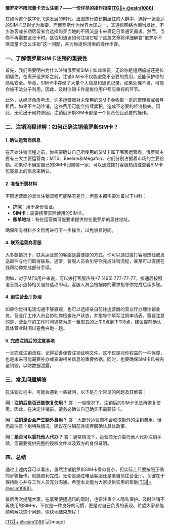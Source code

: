 **俄罗斯不限流量卡怎么注销？——一份详尽的操作指南[[TG💪+ @esim1088](https://t.me/s/esim1088)]**

在如今这个数字化飞速发展的时代，出国旅行或长期居住的人群中，选择一张合适的SIM卡显得尤为重要。而俄罗斯作为世界大国之一，其通信网络也相当发达，不少游客或长期居留者会选择购买当地的不限流量卡来满足日常通讯需求。然而，当你不再需要这张卡时，是否知道该如何注销它呢？这篇文章将详细解答“俄罗斯不限流量卡怎么注销”这一问题，并为你提供清晰的操作步骤。

### 一、了解俄罗斯SIM卡注销的重要性

首先，我们需要明白为什么注销俄罗斯SIM卡如此重要。无论你是短期旅游还是长期居住，在离开俄罗斯之前，注销SIM卡不仅能避免不必要的费用，还能保护你的隐私安全。毕竟，SIM卡中存储了大量个人信息和通讯记录，如果处理不当，可能会被不法分子利用。因此，及时注销卡件是每位用户都应重视的环节。

此外，从经济角度考虑，许多运营商对未使用的SIM卡会收取一定的管理费或者月租费。如果不主动注销，这些费用可能会持续累积，造成不必要的经济损失。因此，无论出于何种原因，注销俄罗斯SIM卡都是一个负责任且必要的操作。

### 二、注销流程详解：如何正确注销俄罗斯SIM卡？

#### 1. 确认运营商信息

在开始注销流程之前，你需要确认自己所使用的SIM卡属于哪家运营商。俄罗斯主要有三大主要运营商：MTS、Beeline和Megafon，它们分别占据着市场的主要份额。如果你不确定自己的SIM卡归属哪一家，可以通过拨打客服热线或查看SIM卡包装盒上的信息来确认。

#### 2. 准备所需材料

不同运营商的具体注销流程可能略有差异，但基本都需要准备以下材料：
- **护照**：用于身份验证。
- **SIM卡**：需要携带实际使用的SIM卡。
- **账单地址**：有些运营商可能要求提供你在俄罗斯的居住地址。

确保所有材料齐全后再进行下一步操作，以免浪费时间。

#### 3. 联系运营商客服

大多数情况下，联系运营商的客服是最便捷的方式。你可以通过拨打客服热线或发送邮件与他们取得联系。通常，客服人员会引导你完成注销流程，甚至可以直接在线帮助你完成部分手续。

例如，对于MTS用户来说，可以拨打客服热线+7 (495) 777-77-77，接通后按照语音提示选择相关服务选项即可。客服人员会根据你的需求指导你完成后续步骤。

#### 4. 前往营业厅办理

如果你觉得电话沟通不够直观，也可以选择亲自前往运营商的营业厅办理注销业务。营业厅工作人员会协助你检查账户状态，并指导你填写注销申请表。需要注意的是，营业厅的工作时间通常为周一至周五的上午9点到下午6点，建议提前确认具体营业时间以避免白跑一趟。

#### 5. 完成注销后的注意事项

一旦完成注销流程，记得妥善保管注销证明文件。这不仅是对你权益的一种保障，也是未来可能需要补办或查询相关信息的重要依据。同时，也要确保SIM卡已被完全销毁，以防数据泄露。

### 三、常见问题解答

在注销过程中，可能会遇到一些疑问，以下是几个常见的问题及其解答：

**问：注销后是否还能恢复使用？**
答：一般情况下，注销后的SIM卡无法再恢复使用。因此，在决定注销前，请务必确认自己确实不需要该卡。

**问：注销是否会产生额外费用？**
答：大部分运营商不会收取额外的注销费用，但仍需注意个别特殊情况。建议在注销前咨询客服确认具体政策。

**问：是否可以委托他人代办？**
答：通常情况下，运营商允许委托他人代办注销手续，但需要提供完整的授权文件以及双方的身份证明。

### 四、总结

通过上述内容可以看出，虽然注销俄罗斯SIM卡看似复杂，但实际上只要按照正确的步骤操作，就能顺利完成。无论是通过电话客服还是亲自前往营业厅，关键在于保持耐心并与工作人员充分沟通。希望本文能为大家提供实用的帮助[[TG💪+ @esim1088](https://t.me/s/esim1088)]。

最后再次提醒大家，在享受便捷通讯的同时，也要注重个人隐私保护。及时注销不再使用的SIM卡，不仅是一种良好的习惯，更是对自己负责的表现。希望大家都能顺利解决这个问题，愉快地结束旅程！

[[TG💪+ @esim1088](https://t.me/s/esim1088) ![Image](https://i.postimg.cc/4NQfJmqS/Snipaste-2025-05-13-00-14-12.png)]